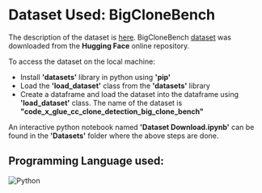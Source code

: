 # __Dataset Used: BigCloneBench__

The description of the dataset is [here](https://github.com/clonebench/BigCloneBench).
BigCloneBench [dataset](https://huggingface.co/datasets/code_x_glue_cc_clone_detection_big_clone_bench) was downloaded from the __Hugging Face__ online repository.

To access the dataset on the local machine:
* Install __'datasets'__ library in python using __'pip'__
* Load the __'load_dataset'__ class from the __'datasets'__ library
* Create a dataframe and load the dataset into the dataframe using __'load_dataset'__ class. The name of the dataset is __"code_x_glue_cc_clone_detection_big_clone_bench"__

An interactive python notebook named __'Dataset Download.ipynb'__ can be found in the __'Datasets'__ folder where the above steps are done.

## Programming Language used: 
![Python](https://img.shields.io/badge/Python-3.8-blue)
